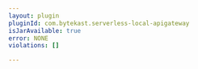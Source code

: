 ```yaml
---
layout: plugin
pluginId: com.bytekast.serverless-local-apigateway
isJarAvailable: true
error: NONE
violations: []

---
```

